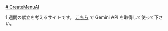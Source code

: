 [# CreateMenuAI](https://uni928.github.io/CreateMenuAI/)

1 週間の献立を考えるサイトです。
[こちら](https://aistudio.google.com/apikey) で Gemini API を取得して使って下さい。
